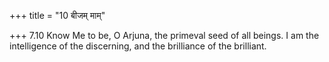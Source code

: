 +++
title = "10 बीजम् माम्"

+++
7.10 Know Me to be, O Arjuna, the primeval seed of all beings. I am the
intelligence of the discerning, and the brilliance of the brilliant.
